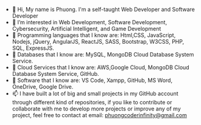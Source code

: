 - 👋 Hi, My name is Phuong. I'm a self-taught Web Developer and Software Developer
- 👀 I’m interested in Web Development, Software Development, Cybersecurity, Artificial Intelligent, and Game Development
- 🌱 Programming languages that I know are: Html,CSS, JavaScript, Nodejs, jQuery, AngularJS, ReactJS, SASS, Bootstrap, W3CSS, PHP, SQL, ExpressJS.
- 🌱 Databases that I know are: MySQL, MongoDB Cloud Database System Service. 
- 🌱 Cloud Services that I know are: AWS,Google Cloud, MongoDB Cloud Database System Service, GitHub.
- 🌱 Software that I know are: VS Code, Xampp, GitHub, MS Word, OneDrive, Google Drive.
- 📫 I have built a lot of big and small projects in my GitHub account through different kind of repositories, if you like to contribute 
or collaborate with me to develop more projects or improve any of my project, feel free to contact at email: phuongcoderinfinity@gmail.com 

<!---
phuongtrieu97coder/phuongtrieu97coder is a ✨ special ✨ repository because its `README.md` (this file) appears on your GitHub profile.
You can click the Preview link to take a look at your changes.
--->
